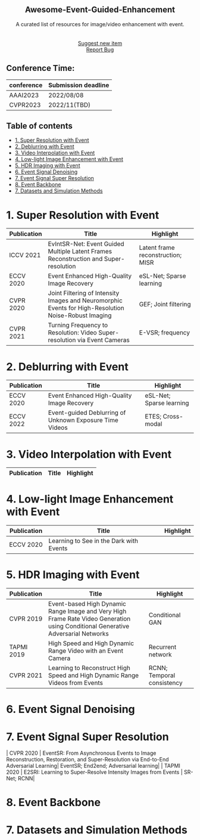 <!--A curated list of resources for Image and Video Deblurring-->
<!-- PROJECT LOGO -->

<p align="center">
  <h2 align="center">Awesome-Event-Guided-Enhancement</h2>
  <p align="center">A curated list of resources for image/video enhancement with event.
    <br />
    <br />
    <br />
    <a href="https://github.com/yunfanLu/Awesome-Event-Guided-Enhancement/pulls/new">Suggest new item</a>
    <br />
    <a href="https://github.com/yunfanLu/Awesome-Event-Guided-Enhancement/issues/new">Report Bug</a>
  </p>
</p>

## Conference Time:
|conference|Submission deadline
|-        |-              |
|AAAI2023 | 2022/08/08    |
|CVPR2023 | 2022/11(TBD)  |

<h2>Table of contents</h2>

- [1. Super Resolution with Event](#1-super-resolution-with-event)
- [2. Deblurring with Event](#2-deblurring-with-event)
- [3. Video Interpolation with Event](#3-video-interpolation-with-event)
- [4. Low-light Image Enhancement with Event](#4-low-light-image-enhancement-with-event)
- [5. HDR Imaging with Event](#5-hdr-imaging-with-event)
- [6. Event Signal Denoising](#6-event-signal-denoising)
- [7. Event Signal Super Resolution](#7-event-signal-super-resolution)
- [8. Event Backbone](#8-event-backbone)
- [7. Datasets and Simulation Methods](#7-datasets-and-simulation-methods)

# 1. Super Resolution with Event

| Publication | Title | Highlight |
| - | - | - |
| ICCV 2021 | EvIntSR-Net: Event Guided Multiple Latent Frames Reconstruction and Super-resolution | Latent frame reconstruction; MISR |
| ECCV 2020 | Event Enhanced High-Quality Image Recovery | eSL-Net; Sparse learning|
| CVPR 2020 | Joint Filtering of Intensity Images and Neuromorphic Events for High-Resolution Noise-Robust Imaging | GEF; Joint filtering|
| CVPR 2021 | Turning Frequency to Resolution: Video Super-resolution via Event Cameras| E-VSR; frequency|

# 2. Deblurring with Event
| Publication | Title | Highlight |
| - | - | - |
| ECCV 2020 | Event Enhanced High-Quality Image Recovery | eSL-Net; Sparse learning|
| ECCV 2022 | Event-guided Deblurring of Unknown Exposure Time Videos | ETES; Cross-modal|

# 3. Video Interpolation with Event
| Publication | Title | Highlight |
| - | - | - |


# 4. Low-light Image Enhancement with Event
| Publication | Title | Highlight |
| - | - | - |
| ECCV 2020 | Learning to See in the Dark with Events | |

# 5. HDR Imaging with Event
| Publication | Title | Highlight |
| - | - | - |
| CVPR 2019 | Event-based High Dynamic Range Image and Very High Frame Rate Video Generation using Conditional Generative Adversarial Networks | Conditional GAN|
| TAPMI 2019 | High Speed and High Dynamic Range Video with an Event Camera | Recurrent network|
| CVPR 2021 | Learning to Reconstruct High Speed and High Dynamic Range Videos from Events| RCNN; Temporal consistency|




# 6. Event Signal Denoising


# 7. Event Signal Super Resolution
| CVPR 2020 | EventSR: From Asynchronous Events to Image Reconstruction, Restoration, and Super-Resolution via End-to-End Adversarial Learning| EventSR; End2end; Adversarial learning|
| TAPMI 2020 | E2SRI: Learning to Super-Resolve Intensity Images from Events | SR-Net; RCNN|


# 8. Event Backbone

# 7. Datasets and Simulation Methods

